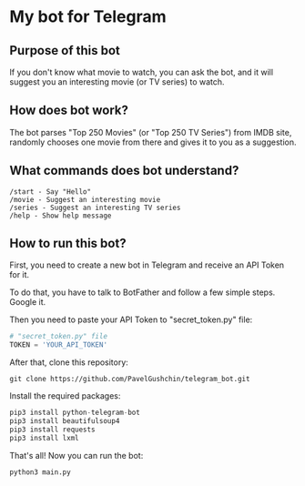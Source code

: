 # My bot for Telegram

## Purpose of this bot
If you don't know what movie to watch, you can ask the bot, and it will suggest you an interesting movie (or TV series) to watch.

## How does bot work?
The bot parses "Top 250 Movies" (or "Top 250 TV Series") from IMDB site, randomly chooses one movie from there and gives it to you as a suggestion. 

## What commands does bot understand?
```text
/start - Say "Hello"
/movie - Suggest an interesting movie
/series - Suggest an interesting TV series
/help - Show help message
```

## How to run this bot?
First, you need to create a new bot in Telegram and receive an API Token for it.

To do that, you have to talk to BotFather and follow a few simple steps. Google it.

Then you need to paste your API Token to "secret_token.py" file:

```python
# "secret_token.py" file
TOKEN = 'YOUR_API_TOKEN'
```

After that, clone this repository:

```shell
git clone https://github.com/PavelGushchin/telegram_bot.git
```

Install the required packages:

```python
pip3 install python-telegram-bot
pip3 install beautifulsoup4
pip3 install requests
pip3 install lxml
```

That's all! Now you can run the bot:
```shell
python3 main.py
```